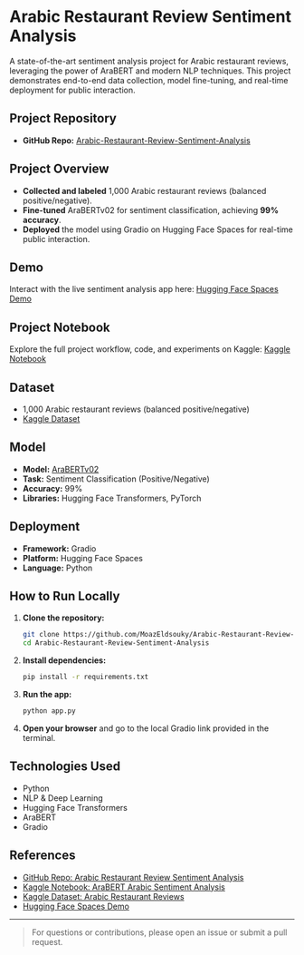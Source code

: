 # Arabic Restaurant Review Sentiment Analysis

A state-of-the-art sentiment analysis project for Arabic restaurant reviews, leveraging the power of AraBERT and modern NLP techniques. This project demonstrates end-to-end data collection, model fine-tuning, and real-time deployment for public interaction.

## Project Repository

- **GitHub Repo:** [Arabic-Restaurant-Review-Sentiment-Analysis](https://github.com/MoazEldsouky/Arabic-Restaurant-Review-Sentiment-Analysis)

## Project Overview

- **Collected and labeled** 1,000 Arabic restaurant reviews (balanced positive/negative).
- **Fine-tuned** AraBERTv02 for sentiment classification, achieving **99% accuracy**.
- **Deployed** the model using Gradio on Hugging Face Spaces for real-time public interaction.

## Demo

Interact with the live sentiment analysis app here:
[Hugging Face Spaces Demo](https://huggingface.co/spaces/moazx/Sentiment_analysis_for_restaurant_reviews_in_Arabic)

## Project Notebook

Explore the full project workflow, code, and experiments on Kaggle:
[Kaggle Notebook](https://www.kaggle.com/code/moazeldsokyx/arabert-arabic-sentiment-analysis)

## Dataset

- 1,000 Arabic restaurant reviews (balanced positive/negative)
- [Kaggle Dataset](https://www.kaggle.com/datasets/moazeldsokyx/arabic-resturant-reviews/data)

## Model

- **Model:** [AraBERTv02](https://huggingface.co/aubmindlab/bert-base-arabertv02)
- **Task:** Sentiment Classification (Positive/Negative)
- **Accuracy:** 99%
- **Libraries:** Hugging Face Transformers, PyTorch

## Deployment

- **Framework:** Gradio
- **Platform:** Hugging Face Spaces
- **Language:** Python

## How to Run Locally

1. **Clone the repository:**
   ```bash
   git clone https://github.com/MoazEldsouky/Arabic-Restaurant-Review-Sentiment-Analysis.git
   cd Arabic-Restaurant-Review-Sentiment-Analysis
   ```
2. **Install dependencies:**
   ```bash
   pip install -r requirements.txt
   ```
3. **Run the app:**
   ```bash
   python app.py
   ```
4. **Open your browser** and go to the local Gradio link provided in the terminal.

## Technologies Used

- Python
- NLP & Deep Learning
- Hugging Face Transformers
- AraBERT
- Gradio

## References

- [GitHub Repo: Arabic Restaurant Review Sentiment Analysis](https://github.com/MoazEldsouky/Arabic-Restaurant-Review-Sentiment-Analysis)
- [Kaggle Notebook: AraBERT Arabic Sentiment Analysis](https://www.kaggle.com/code/moazeldsokyx/arabert-arabic-sentiment-analysis)
- [Kaggle Dataset: Arabic Restaurant Reviews](https://www.kaggle.com/datasets/moazeldsokyx/arabic-resturant-reviews/data)
- [Hugging Face Spaces Demo](https://huggingface.co/spaces/moazx/Sentiment_analysis_for_restaurant_reviews_in_Arabic)

---

> For questions or contributions, please open an issue or submit a pull request.
